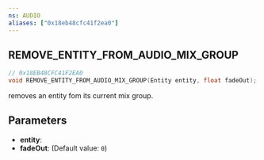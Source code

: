 ```yaml
---
ns: AUDIO
aliases: ["0x18eb48cfc41f2ea0"]
---
```

## REMOVE_ENTITY_FROM_AUDIO_MIX_GROUP

```c
// 0x18EB48CFC41F2EA0
void REMOVE_ENTITY_FROM_AUDIO_MIX_GROUP(Entity entity, float fadeOut);
```

removes an entity fom its current mix group.


## Parameters
* **entity**: 
* **fadeOut**: (Default value: `0`)

